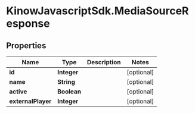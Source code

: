 # KinowJavascriptSdk.MediaSourceResponse

## Properties
Name | Type | Description | Notes
------------ | ------------- | ------------- | -------------
**id** | **Integer** |  | [optional] 
**name** | **String** |  | [optional] 
**active** | **Boolean** |  | [optional] 
**externalPlayer** | **Integer** |  | [optional] 


